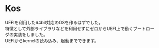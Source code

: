 # Kos
UEFIを利用した64bit対応のOSを作るはずでした。  
特徴として外部ライブラリなどを利用せずにゼロからUEFI上で動くブートローダの実装をしました。  
UEFIからkernelの読み込み、起動までできます。
